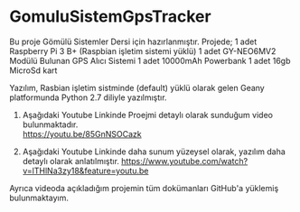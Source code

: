# GomuluSistemGpsTracker
Bu proje Gömülü Sistemler Dersi için hazırlanmıştır.
Projede;
1 adet Raspberry Pi 3 B+ (Raspbian işletim sistemi yüklü)
1 adet GY-NEO6MV2 Modülü Bulunan GPS Alıcı Sistemi
1 adet 10000mAh Powerbank
1 adet 16gb MicroSd kart

Yazılım, Rasbian işletim sistminde (default) yüklü olarak gelen Geany platformunda Python 2.7 diliyle yazılmıştır.

1. Aşağıdaki Youtube Linkinde Proejmi detaylı olarak sunduğum video bulunmaktadır.                                      
https://youtu.be/85GnNSOCazk

2. Aşağıdaki Youtube Linkinde daha sunum yüzeysel olarak, yazılım daha detaylı olarak anlatılmıştır.
https://www.youtube.com/watch?v=lTHlNa3zy18&feature=youtu.be

Ayrıca videoda açıkladığım projemin tüm dokümanları GitHub'a yüklemiş bulunmaktayım.

